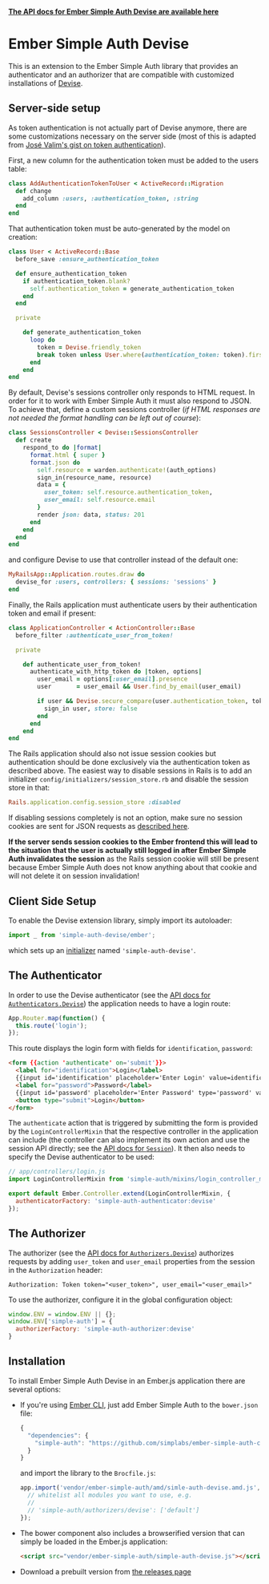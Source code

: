__[The API docs for Ember Simple Auth Devise are available here](http://ember-simple-auth.simplabs.com/ember-simple-auth-devise-api-docs.html)__

# Ember Simple Auth Devise

This is an extension to the Ember Simple Auth library that provides an
authenticator and an authorizer that are compatible with customized
installations of [Devise](https://github.com/plataformatec/devise).

## Server-side setup

As token authentication is not actually part of Devise anymore, there are some
customizations necessary on the server side (most of this is adapted from
[José Valim's gist on token authentication](https://gist.github.com/josevalim/fb706b1e933ef01e4fb6)).

First, a new column for the authentication token must be added to the users
table:

```ruby
class AddAuthenticationTokenToUser < ActiveRecord::Migration
  def change
    add_column :users, :authentication_token, :string
  end
end
```

That authentication token must be auto-generated by the model on creation:

```ruby
class User < ActiveRecord::Base
  before_save :ensure_authentication_token

  def ensure_authentication_token
    if authentication_token.blank?
      self.authentication_token = generate_authentication_token
    end
  end

  private

    def generate_authentication_token
      loop do
        token = Devise.friendly_token
        break token unless User.where(authentication_token: token).first
      end
    end
end
```

By default, Devise's sessions controller only responds to HTML request. In
order for it to work with Ember Simple Auth it must also respond to JSON. To
achieve that, define a custom sessions controller (_if HTML responses are not
needed the format handling can be left out of course_):

```ruby
class SessionsController < Devise::SessionsController
  def create
    respond_to do |format|
      format.html { super }
      format.json do
        self.resource = warden.authenticate!(auth_options)
        sign_in(resource_name, resource)
        data = {
          user_token: self.resource.authentication_token,
          user_email: self.resource.email
        }
        render json: data, status: 201
      end
    end
  end
end
```

and configure Devise to use that controller instead of the default one:

```ruby
MyRailsApp::Application.routes.draw do
  devise_for :users, controllers: { sessions: 'sessions' }
end
```

Finally, the Rails application must authenticate users by their authentication
token and email if present:

```ruby
class ApplicationController < ActionController::Base
  before_filter :authenticate_user_from_token!

  private

    def authenticate_user_from_token!
      authenticate_with_http_token do |token, options|
        user_email = options[:user_email].presence
        user       = user_email && User.find_by_email(user_email)

        if user && Devise.secure_compare(user.authentication_token, token)
          sign_in user, store: false
        end
      end
    end
end
```

The Rails application should also not issue session cookies but authentication
should be done exclusively via the authentication token as described above. The
easiest way to disable sessions in Rails is to add an initializer
`config/initializers/session_store.rb` and disable the session store in that:

```rb
Rails.application.config.session_store :disabled
```

If disabling sessions completely is not an option, make sure no session cookies
are sent for JSON requests as
[described here](https://github.com/plataformatec/devise/issues/285).

__If the server sends session cookies to the Ember frontend this will lead to
the situation that the user is actually still logged in after Ember Simple Auth
invalidates the session__ as the Rails session cookie will still be present
because Ember Simple Auth does not know anything about that cookie and will not
delete it on session invalidation!

## Client Side Setup

To enable the Devise extension library, simply import its autoloader:

```js
import _ from 'simple-auth-devise/ember';
```

which sets up an
[initializer](http://emberjs.com/api/classes/Ember.Application.html#toc_initializers)
named `'simple-auth-devise'`.

## The Authenticator

In order to use the Devise authenticator (see the
[API docs for `Authenticators.Devise`](http://ember-simple-auth.simplabs.com/ember-simple-auth-devise-api-docs.html#SimpleAuth-Authenticators-Devise))
the application needs to have a login route:

```js
App.Router.map(function() {
  this.route('login');
});
```

This route displays the login form with fields for `identification`,
`password`:

```html
<form {{action 'authenticate' on='submit'}}>
  <label for="identification">Login</label>
  {{input id='identification' placeholder='Enter Login' value=identification}}
  <label for="password">Password</label>
  {{input id='password' placeholder='Enter Password' type='password' value=password}}
  <button type="submit">Login</button>
</form>
```

The `authenticate` action that is triggered by submitting the form is provided
by the `LoginControllerMixin` that the respective controller in the application
can include (the controller can also implement its own action and use the
session API directly; see the
[API docs for `Session`](http://ember-simple-auth.simplabs.com/ember-simple-auth-api-docs.html#SimpleAuth-Session)).
It then also needs to specify the Devise authenticator to be used:

```js
// app/controllers/login.js
import LoginControllerMixin from 'simple-auth/mixins/login_controller_mixin'

export default Ember.Controller.extend(LoginControllerMixin, {
  authenticatorFactory: 'simple-auth-authenticator:devise'
});
```

## The Authorizer

The authorizer (see the
[API docs for `Authorizers.Devise`](http://ember-simple-auth.simplabs.com/ember-simple-auth-devise-api-docs.html#SimpleAuth-Authorizers-Devise))
authorizes requests by adding `user_token` and `user_email` properties from the
session in the `Authorization` header:

```
Authorization: Token token="<user_token>", user_email="<user_email>"
```

To use the authorizer, configure it in the global configuration object:

```js
window.ENV = window.ENV || {};
window.ENV['simple-auth'] = {
  authorizerFactory: 'simple-auth-authorizer:devise'
}
```

## Installation

To install Ember Simple Auth Devise in an Ember.js application there are
several options:

* If you're using [Ember CLI](https://github.com/stefanpenner/ember-cli), just
  add Ember Simple Auth to the `bower.json` file:

  ```js
  {
    "dependencies": {
      "simple-auth": "https://github.com/simplabs/ember-simple-auth-component.git"
    }
  }
  ```

  and import the library to the `Brocfile.js`:

  ```js
  app.import('vendor/ember-simple-auth/amd/simle-auth-devise.amd.js', {
    // whitelist all modules you want to use, e.g.
    //
    // 'simple-auth/authorizers/devise': ['default']
  });
  ```

* The bower component also includes a browserified version that can simply be
  loaded in the Ember.js application:

  ```html
  <script src="vendor/ember-simple-auth/simple-auth-devise.js"></script>
  ```

* Download a prebuilt version from
  [the releases page](https://github.com/simplabs/ember-simple-auth/releases)
